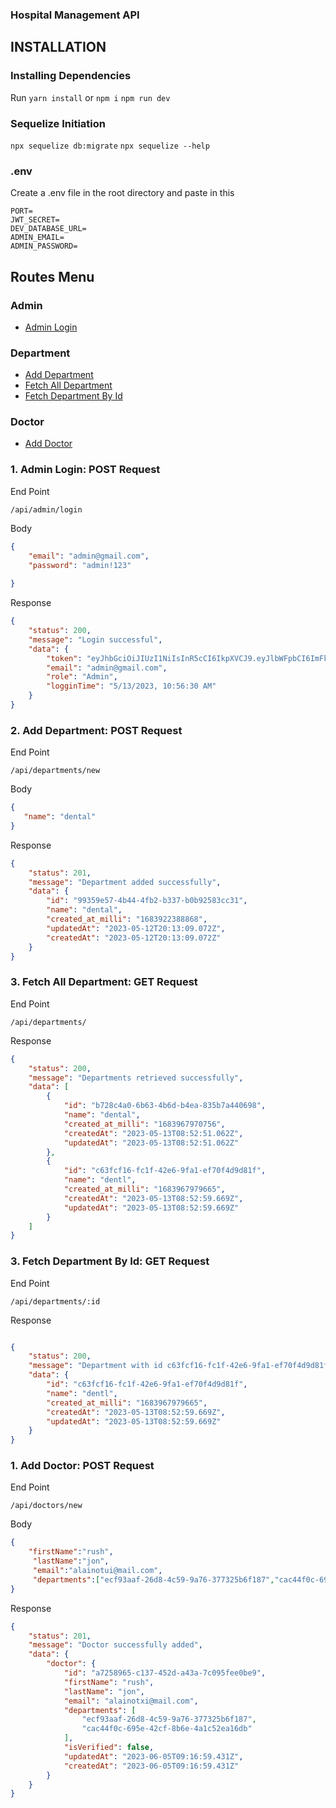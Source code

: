 ### Hospital Management API

## INSTALLATION

### Installing Dependencies

Run
`yarn install` or `npm i`
`npm run dev`

### Sequelize Initiation

`npx sequelize db:migrate`
`npx sequelize --help`

### .env
Create a .env file in the root directory and paste in this

```
PORT=
JWT_SECRET=
DEV_DATABASE_URL=
ADMIN_EMAIL=
ADMIN_PASSWORD=
```

## Routes Menu

### Admin
- [Admin Login](#1-Admin-Login-Post-Request)

### Department
- [Add Department](#2-Add-Department-Post-Request)
- [Fetch All Department](#3-Fetch-All-Department-Get-Request)
- [Fetch Department By Id](#3-Fetch-Department-By-Id-Get-Request)

### Doctor
- [Add Doctor](#1-Add-Doctor-Post-Request)

### 1. Admin Login: POST Request

End Point
```
/api/admin/login
```

Body
```json
{
    "email": "admin@gmail.com",
    "password": "admin!123"
    
}
```

Response
```json
{
    "status": 200,
    "message": "Login successful",
    "data": {
        "token": "eyJhbGciOiJIUzI1NiIsInR5cCI6IkpXVCJ9.eyJlbWFpbCI6ImFkbWluQGdtYWlsLmNvbSIsInJvbGUiOiJBZG1pbiIsImlhdCI6MTY4Mzk2ODE5MH0.jcaIUS92c0oJIvKa1ERkZD5d6IOchwc_j48hR9d4XTo",
        "email": "admin@gmail.com",
        "role": "Admin",
        "logginTime": "5/13/2023, 10:56:30 AM"
    }
}
```

### 2. Add Department: POST Request

End Point
```
/api/departments/new
```

Body
```json
{
   "name": "dental"
}
```
Response
```json
{
    "status": 201,
    "message": "Department added successfully",
    "data": {
        "id": "99359e57-4b44-4fb2-b337-b0b92583cc31",
        "name": "dental",
        "created_at_milli": "1683922388868",
        "updatedAt": "2023-05-12T20:13:09.072Z",
        "createdAt": "2023-05-12T20:13:09.072Z"
    }
}
```
### 3. Fetch All Department: GET Request

End Point
```
/api/departments/
```

Response
```json
{
    "status": 200,
    "message": "Departments retrieved successfully",
    "data": [
        {
            "id": "b728c4a0-6b63-4b6d-b4ea-835b7a440698",
            "name": "dental",
            "created_at_milli": "1683967970756",
            "createdAt": "2023-05-13T08:52:51.062Z",
            "updatedAt": "2023-05-13T08:52:51.062Z"
        },
        {
            "id": "c63fcf16-fc1f-42e6-9fa1-ef70f4d9d81f",
            "name": "dentl",
            "created_at_milli": "1683967979665",
            "createdAt": "2023-05-13T08:52:59.669Z",
            "updatedAt": "2023-05-13T08:52:59.669Z"
        }
    ]
}
```
### 3. Fetch Department By Id: GET Request

End Point
```
/api/departments/:id
```
Response
```json

{
    "status": 200,
    "message": "Department with id c63fcf16-fc1f-42e6-9fa1-ef70f4d9d81f successfully retreived!",
    "data": {
        "id": "c63fcf16-fc1f-42e6-9fa1-ef70f4d9d81f",
        "name": "dentl",
        "created_at_milli": "1683967979665",
        "createdAt": "2023-05-13T08:52:59.669Z",
        "updatedAt": "2023-05-13T08:52:59.669Z"
    }
}
```
### 1. Add Doctor: POST Request

End Point
```
/api/doctors/new
```

Body
```json
{
    "firstName":"rush",
     "lastName":"jon",
     "email":"alainotui@mail.com",
     "departments":["ecf93aaf-26d8-4c59-9a76-377325b6f187","cac44f0c-695e-42cf-8b6e-4a1c52ea16db"]
}
```
Response
```json
{
    "status": 201,
    "message": "Doctor successfully added",
    "data": {
        "doctor": {
            "id": "a7258965-c137-452d-a43a-7c095fee0be9",
            "firstName": "rush",
            "lastName": "jon",
            "email": "alainotxi@mail.com",
            "departments": [
                "ecf93aaf-26d8-4c59-9a76-377325b6f187",
                "cac44f0c-695e-42cf-8b6e-4a1c52ea16db"
            ],
            "isVerified": false,
            "updatedAt": "2023-06-05T09:16:59.431Z",
            "createdAt": "2023-06-05T09:16:59.431Z"
        }
    }
}
```